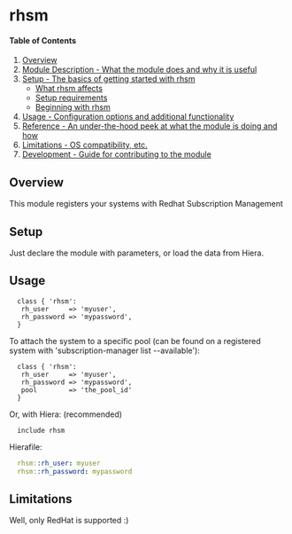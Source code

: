 # rhsm

#### Table of Contents

1. [Overview](#overview)
2. [Module Description - What the module does and why it is useful](#module-description)
3. [Setup - The basics of getting started with rhsm](#setup)
    * [What rhsm affects](#what-rhsm-affects)
    * [Setup requirements](#setup-requirements)
    * [Beginning with rhsm](#beginning-with-rhsm)
4. [Usage - Configuration options and additional functionality](#usage)
5. [Reference - An under-the-hood peek at what the module is doing and how](#reference)
5. [Limitations - OS compatibility, etc.](#limitations)
6. [Development - Guide for contributing to the module](#development)

## Overview

This module registers your systems with Redhat Subscription Management

## Setup

Just declare the module with parameters, or load the data from Hiera.

## Usage
```puppet
  class { 'rhsm':
   rh_user     => 'myuser',
   rh_password => 'mypassword',
  }
```
To attach the system to a specific pool (can be found on a registered system with 'subscription-manager list --available'):
```puppet
  class { 'rhsm':
   rh_user     => 'myuser',
   rh_password => 'mypassword',
   pool        => 'the_pool_id'
  }
```

Or, with Hiera: (recommended)
```puppet
  include rhsm
```
  Hierafile:
```yaml
  rhsm::rh_user: myuser
  rhsm::rh_password: mypassword
```  


## Limitations

Well, only RedHat is supported :)
